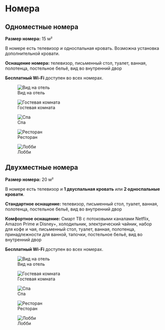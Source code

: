 # **Номера**

## Одноместные номера

**Размер номера:** 15 м²

В номере есть телевизор и односпальная кровать. Возможна установка дополнительной кровати.

**Оснащение номера:** телевизор, письменный стол, туалет, ванная, полотенца, постельное бельё, вид во внутренний двор

**Бесплатный Wi-Fi** доступен во всех номерах.

<div class="gallery">

<figure>
  <img src="https://placehold.co/400" alt="Вид на отель">
  <figcaption>Вид на отель</figcaption>
</figure>

<figure>
  <img src="https://placehold.co/400" alt="Гостевая комната">
  <figcaption>Гостевая комната</figcaption>
</figure>

<figure>
  <img src="https://placehold.co/400" alt="Спа">
  <figcaption>Спа</figcaption>
</figure>

<figure>
  <img src="https://placehold.co/400" alt="Ресторан">
  <figcaption>Ресторан</figcaption>
</figure>

<figure>
  <img src="https://placehold.co/400" alt="Лобби">
  <figcaption>Лобби</figcaption>
</figure>

</div>

## Двухместные номера

**Размер номера:** 20 м²

В номере есть телевизор и **1 двуспальная кровать** или **2 односпальные кровати**.

**Стандартное оснащение:** телевизор, письменный стол, туалет, ванная, полотенца, постельное бельё, вид во внутренний двор

**Комфортное оснащение:** Смарт ТВ с потоковыми каналами Netflix, Amazon Prime и Disney+, холодильник, электрический чайник, набор для кофе и чая, письменный стол, туалет, ванная, полотенца, принадлежности для ванной, тапочки, постельное бельё, вид во внутренний двор

**Бесплатный Wi-Fi** доступен во всех номерах.

<div class="gallery">

<figure>
  <img src="https://placehold.co/400" alt="Вид на отель">
  <figcaption>Вид на отель</figcaption>
</figure>

<figure>
  <img src="https://placehold.co/400" alt="Гостевая комната">
  <figcaption>Гостевая комната</figcaption>
</figure>

<figure>
  <img src="https://placehold.co/400" alt="Спа">
  <figcaption>Спа</figcaption>
</figure>

<figure>
  <img src="https://placehold.co/400" alt="Ресторан">
  <figcaption>Ресторан</figcaption>
</figure>

<figure>
  <img src="https://placehold.co/400" alt="Лобби">
  <figcaption>Лобби</figcaption>
</figure>

</div>
